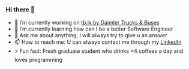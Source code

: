 ### Hi there 👋

- 🔭 I’m currently working on [tb.lx by Daimler Trucks & Buses](https://tblx.io/)
- 🌱 I’m currently learning how can I be a better Software Engineer
- 💬 Ask me about anything, I will always try to give u an answer
- 📫 How to reach me: U can always contact me through my [LinkedIn](https://www.linkedin.com/in/renatompf)
- ⚡ Fun fact: Fresh graduate student who drinks +4 coffees a day and loves programming
